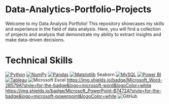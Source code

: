 # Data-Analytics-Portfolio-Projects
Welcome to my Data Analysis Portfolio! This repository showcases my skills and experience in the field of data analysis. Here, you will find a collection of projects and analysis that demonstrate my ability to extract insights and make data-driven decisions.
# Technical Skills
[![Python](https://img.shields.io/badge/Python-3776AB?logo=python&logoColor=fff)](#) [![NumPy](https://img.shields.io/badge/NumPy-4DABCF?logo=numpy&logoColor=fff)](#) [![Pandas](https://img.shields.io/badge/Pandas-150458?logo=pandas&logoColor=fff)](#) [![Matplotlib](https://custom-icon-badges.demolab.com/badge/Matplotlib-71D291?logo=matplotlib&logoColor=fff)](#) Seaborn 	[![MySQL](https://img.shields.io/badge/MySQL-4479A1?logo=mysql&logoColor=fff)](#) [![Power BI](https://custom-icon-badges.demolab.com/badge/Power%20BI-F1C912?logo=power-bi&logoColor=fff)](#) [![Tableau](https://custom-icon-badges.demolab.com/badge/Tableau-0176D3?logo=tableau&logoColor=fff)](#) ![Microsoft Excel](https://img.shields.io/badge/Microsoft_Excel-217346?style=for-the-badge&logo=microsoft-excel&logoColor=white) https://img.shields.io/badge/Microsoft_Word-2B579A?style=for-the-badge&logo=microsoft-word&logoColor=white https://img.shields.io/badge/Microsoft_PowerPoint-B7472A?style=for-the-badge&logo=microsoft-powerpoint&logoColor=white ![GitHub](https://img.shields.io/badge/github-%23121011.svg?style=for-the-badge&logo=github&logoColor=white)
